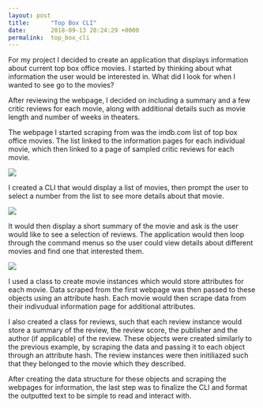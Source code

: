```yaml
---
layout: post
title:      "Top Box CLI"
date:       2018-09-13 20:24:29 +0000
permalink:  top_box_cli
---
```


For my project I decided to create an application that displays information about current top box office movies. I started by thinking about what information the user would be interested in. What did I look for when I wanted to see go to the movies? 

After reviewing the webpage, I decided on including a summary and a few critic reviews for each movie, along with additional details such as movie length and number of weeks in theaters. 

The webpage I started scraping from was the imdb.com list of top box office movies. The list linked to the information pages for each individual movie, which then linked to a page of sampled critic reviews for each movie. 

![](https://pasteboard.co/HDJQ1wQ.png)

I created a CLI that would display a list of movies, then prompt the user to select a number from the list to see more details about that movie.

![](https://pasteboard.co/HDJPpfy.png)

It would then display a short summary of the movie and ask is the user would like to see a selection of reviews. The application would then loop through the command menus so the user could view details about different movies and find one that interested them. 

![](https://pasteboard.co/HDJPIAA.png)

I used a class to create movie instances which would store attributes for each movie.  Data scraped from the first webpage was then passed to these objects using an attribute hash. Each movie would then scrape data from their indivudual information page for additional attributes.  

I also created a class for reviews, such that each review instance would store a summary of the review, the review score, the publisher and the author (if applicable) of the review. These objects were created similarly to the previous example, by scraping the data and passing it to each object through an attribute hash. The review instances were then initiliazed such that they belonged to the movie which they described.  

After creating the data structure for these objects and scraping the webpages for information, the last step was to finalize the CLI and format the outputted text to be simple to read and interact with. 

